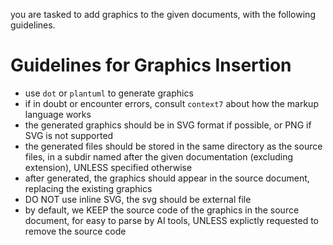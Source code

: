 you are tasked to add graphics to the given documents, with the following guidelines.


# Guidelines for Graphics Insertion

- use `dot` or `plantuml` to generate graphics
- if in doubt or encounter errors, consult `context7` about how the markup language works
- the generated graphics should be in SVG format if possible, or PNG if SVG is not supported
- the generated files should be stored in the same directory as the source files, in a subdir named after the given documentation (excluding extension), UNLESS specified otherwise
- after generated, the graphics should appear in the source document, replacing the existing graphics
- DO NOT use inline SVG, the svg should be external file
- by default, we KEEP the source code of the graphics in the source document, for easy to parse by AI tools, UNLESS explictly requested to remove the source code